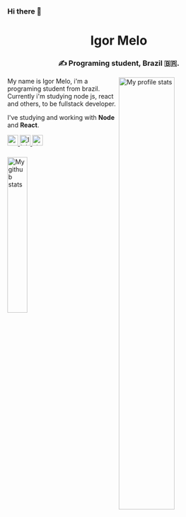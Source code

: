 ### Hi there 👋

<div align="center">
  <h1>Igor Melo</h1>
  <h3>✍ Programing student, Brazil 🇧🇷.</h3>
</div>

<img align="right" width="50%" src="https://github-readme-stats.vercel.app/api?username=Igor3550&count_private=true&show_icons=true" alt="My profile stats"/>

My name is Igor Melo, i'm a programing student from brazil.
Currently i'm studying node js, react and others, to be fullstack
developer.

I've studying and working with <strong>Node</strong> and <strong>React</strong>.
<div align="left">
  <a href="https://api.whatsapp.com/send?phone=5562991033403" target="_blank">
    <img src="https://img.shields.io/badge/WhatsApp-25D366?style=for-the-badge&logo=whatsapp&logoColor=white" height="24" alt="youtube logo"  />
  </a>
  <a href="https://www.linkedin.com/in/igormelo3550/" target="_blank">
    <img src="https://img.shields.io/static/v1?message=LinkedIn&logo=linkedin&label=&color=0077B5&logoColor=white&labelColor=&style=for-the-badge" height="24" alt="linkedin logo"  />
  </a>
  <a href="https://www.instagram.com/igormelo3550/" target="_blank">
    <img src="https://img.shields.io/badge/Instagram-E4405F?style=for-the-badge&logo=instagram&logoColor=white" height="24" alt="stackoverflow logo"  />
  </a>
</div>

###

<div align="left">
  <img width="30%" src="https://github-readme-stats.vercel.app/api/top-langs/?username=Igor3550&layout=compact" alt="My github stats">
</div>

<div align="center">
  
</div>

<!--
**Igor3550/Igor3550** is a ✨ _special_ ✨ repository because its `README.md` (this file) appears on your GitHub profile.

Here are some ideas to get you started:

- 🔭 I’m currently working on ...
- 🌱 I’m currently learning ...
- 👯 I’m looking to collaborate on ...
- 🤔 I’m looking for help with ...
- 💬 Ask me about ...
- 📫 How to reach me: ...
- 😄 Pronouns: ...
- ⚡ Fun fact: ...
-->
